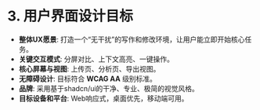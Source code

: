 # 3. 用户界面设计目标
* **整体UX愿景**: 打造一个“无干扰”的写作和修改环境，让用户能立即开始核心任务。
* **关键交互模式**: 分屏对比、上下文高亮、一键操作。
* **核心屏幕与视图**: 上传页、分析页、导出视图。
* **无障碍设计**: 目标符合 **WCAG AA** 级别标准。
* **品牌**: 采用基于shadcn/ui的干净、专业、极简的视觉风格。
* **目标设备和平台**: Web响应式，桌面优先，移动端可用。
